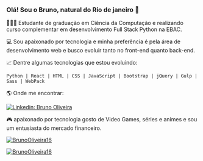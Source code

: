 ### Olá! Sou o Bruno, natural do Rio de janeiro 👋

👨🏻‍🎓 Estudante de graduação em Ciência da Computação e realizando curso complementar em desenvolvimento Full Stack Python na EBAC.


💻 Sou apaixonado por tecnologia e minha preferência é pela área de desenvolvimento web e busco evoluir tanto no front-end quanto back-end.


📈 Dentre algumas tecnologias que estou evoluindo:

    Python | React | HTML | CSS | JavaScript | Bootstrap | jQuery | Gulp | Sass | WebPack 


🌎 Onde me encontrar:

[![Linkedin: Bruno Oliveira](https://img.shields.io/badge/-BrunoOliveira-blue?style=flat-square&logo=Linkedin&logoColor=white&link=LINK-DO-SEU-LINKEDIN)](https://www.linkedin.com/in/bruno-oliveira1608/)

🎮 apaixonado por tecnologia gosto de Video Games, séries e animes e sou um entusiasta do mercado financeiro.

[![BrunoOliveira16](https://github-readme-stats.vercel.app/api?username=BrunoOliveira16&theme=highcontrast&show_icons=true)](https://github.com/anuraghazra/github-readme-stats)

[![BrunoOliveira16](https://github-readme-stats.vercel.app/api/top-langs/?username=BrunoOliveira16&theme=highcontrast&layout=compact)](https://github.com/anuraghazra/github-readme-stats)
